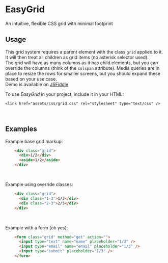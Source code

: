 # EasyGrid
An intuitive, flexible CSS grid with minimal footprint

## Usage
This grid system requires a parent element with the class `grid` applied to it. It will then treat all children as grid items (no asterisk selector used).  
The grid will have as many columns as it has child elements, but you can override the columns (think of the `colspan` attribute). Media queries are in place to resize the rows for smaller screens, but you should expand these based on your use case.  
Demo is available on [JSFiddle](http://jsfiddle.net/0ocxpxte/)

To use *EasyGrid* in your project, include it in your HTML:  

    <link href="assets/css/grid.css" rel="stylesheet" type="text/css" />

<br />

## Examples

Example base grid markup:
```html
    <div class="grid">
      <div>1/2</div>
      <aside>1/2</aside>
    </div>
```  
<br />

Example using override classes:
```html
    <div class="grid">
      <div class="1-3">1/3</div>
      <div class="2-3">2/3</div>
    </div>
```
<br />
  
Example with a form (oh yes):
```html
    <form class="grid" method="get" action="">
      <input type="text" name="name" placeholder="1/3" />
      <input type="email" name="email" placeholder="1/3" />
      <input type="submit" placeholder="1/3" />
    </form>
```
